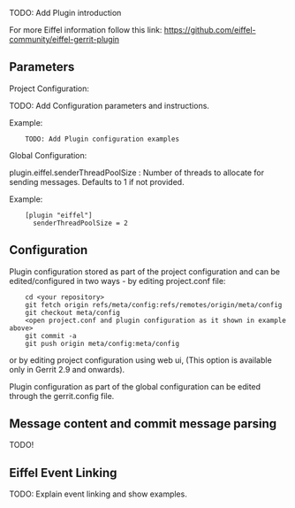 TODO: Add Plugin introduction

For more Eiffel information follow this link:
https://github.com/eiffel-community/eiffel-gerrit-plugin

Parameters
----------

Project Configuration:

TODO: Add Configuration parameters and instructions.

Example:

```
    TODO: Add Plugin configuration examples
```

Global Configuration:

plugin.eiffel.senderThreadPoolSize
:   Number of threads to allocate for sending messages. Defaults to 1 if not provided.

Example:

```
    [plugin "eiffel"]
      senderThreadPoolSize = 2
```

Configuration
-------------

Plugin configuration stored as part of the project configuration and can be edited/configured in two ways - by editing
 project.conf file:

```
    cd <your repository>
    git fetch origin refs/meta/config:refs/remotes/origin/meta/config
    git checkout meta/config
    <open project.conf and plugin configuration as it shown in example above>
    git commit -a
    git push origin meta/config:meta/config
```

or by editing project configuration using web ui, (This option is available only in Gerrit 2.9 and onwards).

Plugin configuration as part of the global configuration can be edited through the gerrit.config file.

Message content and commit message parsing
------------------------------------------

TODO!

Eiffel Event Linking
--------------------

TODO: Explain event linking and show examples.
